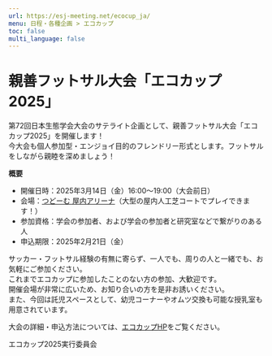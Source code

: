 ```yaml
---
url: https://esj-meeting.net/ecocup_ja/
menu: 日程・各種企画 > エコカップ
toc: false
multi_language: false
---
```


# 親善フットサル大会「エコカップ2025」

第72回日本生態学会大会のサテライト企画として、親善フットサル大会「エコカップ2025」を開催します！  
今大会も個人参加型・エンジョイ目的のフレンドリー形式とします。フットサルをしながら親睦を深めましょう！  

**概要**

- 開催日時：2025年3月14日（金）16:00〜19:00（大会前日）
- 会場：[つどーむ 屋内アリーナ](https://www.sapporo-sport.jp/tsudome)（大型の屋内人工芝コートでプレイできます！）
- 参加資格：学会の参加者、および学会の参加者と研究室などで繋がりのある人
- 申込期限：2025年2月21日（金）

サッカー・フットサル経験の有無に寄らず、一人でも、周りの人と一緒でも、お気軽にご参加ください。  
これまでエコカップに参加したことのない方の参加、大歓迎です。  
開催会場が非常に広いため、お知り合いの方を是非お誘いください。  
また、今回は託児スペースとして、幼児コーナーやオムツ交換も可能な授乳室も用意されています。  

大会の詳細・申込方法については、[エコカップHP](https://sites.google.com/view/esjecocup?usp=sharing)をご覧ください。


エコカップ2025実行委員会
